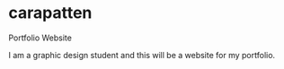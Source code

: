# carapatten
Portfolio Website

I am a graphic design student and this will be a website for my portfolio.
